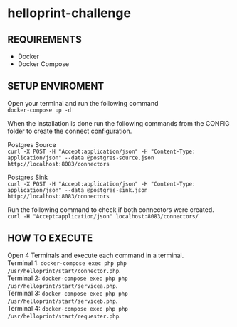 # helloprint-challenge

## REQUIREMENTS
- Docker
- Docker Compose

## SETUP ENVIROMENT  
Open your terminal and run the following command  
`docker-compose up -d`  

When the installation is done run the following commands from the CONFIG folder to create the connect configuration.

Postgres Source  
`curl -X POST -H "Accept:application/json" -H "Content-Type: application/json" --data @postgres-source.json http://localhost:8083/connectors`  

Postgres Sink  
`curl -X POST -H "Accept:application/json" -H "Content-Type: application/json" --data @postgres-sink.json http://localhost:8083/connectors`  

Run the following command to check if both connectors were created.  
`curl -H "Accept:application/json" localhost:8083/connectors/`  

## HOW TO EXECUTE
Open 4 Terminals and execute each command in a terminal.  
Terminal 1: `docker-compose exec php php /usr/helloprint/start/connector.php`.  
Terminal 2: `docker-compose exec php php /usr/helloprint/start/servicea.php`.  
Terminal 3: `docker-compose exec php php /usr/helloprint/start/serviceb.php`.  
Terminal 4: `docker-compose exec php php /usr/helloprint/start/requester.php`.  
